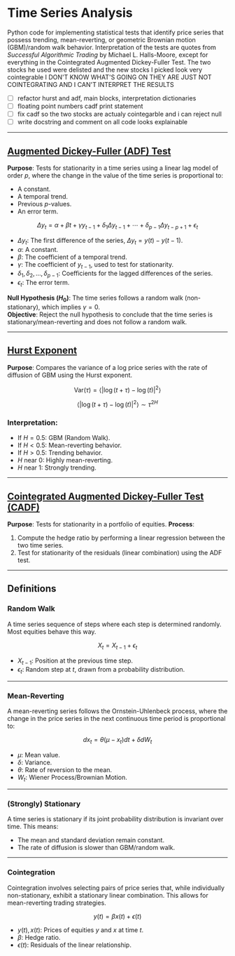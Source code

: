 # Time Series Analysis

Python code for implementing statistical tests that identify price series that possess trending, mean-reverting, or geometric Brownian motion (GBM)/random walk behavior. Interpretation of the tests are quotes from *Successful Algorithmic Trading* by Michael L. Halls-Moore, except for everything in the Cointegrated Augmented Dickey-Fuller Test. The two stocks he used were delisted and the new stocks I picked look very cointegrable I DON'T KNOW WHAT'S GOING ON THEY ARE JUST NOT COINTEGRATING AND I CAN'T INTERPRET THE RESULTS

- [ ] refactor hurst and adf, main blocks, interpretation dictionaries
- [ ] floating point numbers cadf print statement
- [ ] fix cadf so the two stocks are actualy cointegarble and i can reject null 
- [ ] write docstring and comment on all code looks explainable

---

## [Augmented Dickey-Fuller (ADF) Test](ADF.py)
**Purpose**: Tests for stationarity in a time series using a linear lag model of order $p$, where the change in the value of the time series is proportional to:
  - A constant.
  - A temporal trend.
  - Previous $p$-values.
  - An error term.

$$
\Delta y_t = \alpha + \beta t + \gamma y_{t-1} + \delta_1 \Delta y_{t-1} + \cdots + \delta_{p-1} \Delta y_{t-p+1} + \epsilon_t
$$

- $\Delta y_t$: The first difference of the series, $\Delta y_t = y(t) - y(t-1)$.
- $\alpha$: A constant.
- $\beta$: The coefficient of a temporal trend.
- $\gamma$: The coefficient of $y_{t-1}$, used to test for stationarity.
- $\delta_1, \delta_2, \dots, \delta_{p-1}$: Coefficients for the lagged differences of the series.
- $\epsilon_t$: The error term.

**Null Hypothesis ($H_0$)**: The time series follows a random walk (non-stationary), which implies $\gamma = 0$.\
**Objective**: Reject the null hypothesis to conclude that the time series is stationary/mean-reverting and does not follow a random walk.

---

## [Hurst Exponent](Hurst.py)
**Purpose**: Compares the variance of a log price series with the rate of diffusion of GBM using the Hurst exponent.

$$
\text{Var}(\tau) = \langle | \log(t+\tau) - \log(t) |^2 \rangle
$$

$$
\langle | \log(t+\tau) - \log(t) |^2 \rangle \sim \tau^{2H}
$$

### **Interpretation**:
- If $H = 0.5$: GBM (Random Walk).
- If $H < 0.5$: Mean-reverting behavior.
- If $H > 0.5$: Trending behavior.
- $H$ near $0$: Highly mean-reverting.
- $H$ near $1$: Strongly trending.

---

## [Cointegrated Augmented Dickey-Fuller Test (CADF)](CADF.py)
**Purpose**: Tests for stationarity in a portfolio of equities.
**Process**:
1. Compute the hedge ratio by performing a linear regression between the two time series.
2. Test for stationarity of the residuals (linear combination) using the ADF test.

---

## Definitions

### **Random Walk**
A time series sequence of steps where each step is determined randomly. Most equities behave this way.

$$
X_t = X_{t-1} + \epsilon_t
$$

- $X_{t-1}$: Position at the previous time step.
- $\epsilon_t$: Random step at $t$, drawn from a probability distribution.

---

### **Mean-Reverting**
A mean-reverting series follows the Ornstein-Uhlenbeck process, where the change in the price series in the next continuous time period is proportional to:

$$
dx_t = \theta (\mu - x_t) dt + \delta dW_t
$$

- $\mu$: Mean value.
- $\delta$: Variance.
- $\theta$: Rate of reversion to the mean.
- $W_t$: Wiener Process/Brownian Motion.

---

### **(Strongly) Stationary**
A time series is stationary if its joint probability distribution is invariant over time. This means:
- The mean and standard deviation remain constant.
- The rate of diffusion is slower than GBM/random walk.

---

### **Cointegration**
Cointegration involves selecting pairs of price series that, while individually non-stationary, exhibit a stationary linear combination. This allows for mean-reverting trading strategies.

$$
y(t) = \beta x(t) + \epsilon(t)
$$

- $y(t), x(t)$: Prices of equities $y$ and $x$ at time $t$.
- $\beta$: Hedge ratio.
- $\epsilon(t)$: Residuals of the linear relationship.
